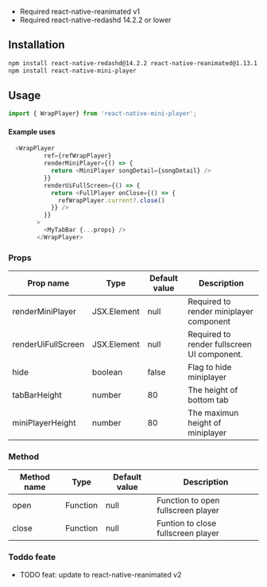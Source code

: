 - Required react-native-reanimated v1 
- Required react-native-redashd 14.2.2 or lower
## Installation

```sh
npm install react-native-redashd@14.2.2 react-native-reanimated@1.13.1
npm install react-native-mini-player

```

## Usage

```js
import { WrapPlayer} from 'react-native-mini-player';
```

#### Example uses
```js
  <WrapPlayer
          ref={refWrapPlayer}
          renderMiniPlayer={() => {
            return <MiniPlayer songDetail={songDetail} />
          }}
          renderUiFullScreen={() => {
            return <FullPlayer onClose={() => {
              refWrapPlayer.current?.close()
            }} />
          }}
        >
          <MyTabBar {...props} />
        </WrapPlayer>
```
### Props

| Prop name        | Type             | Default value                          | Description                                                                                                                                                                                                    |
| ---------------- | ---------------- | -------------------------------------- | -------------------------------------------------------------------------------------------------------------------------------------------------------------------------------------------------------------- |
| renderMiniPlayer | JSX.Element| null | Required to render miniplayer component |
| renderUiFullScreen |  JSX.Element| null | Required to render fullscreen UI component. |
| hide        | boolean         | false       | Flag to hide miniplayer                                                                                                                                |
| tabBarHeight  | number           | 80                 | The height of bottom tab                                                                                                        |
| miniPlayerHeight | number | 80 | The maximun height of miniplayer |

### Method

| Method name        | Type             | Default value                          | Description                                                                                                                                                                                                    |
| ---------------- | ---------------- | -------------------------------------- | -------------------------------------------------------------------------------------------------------------------------------------------------------------------------------------------------------------- |
| open | Function| null | Function to open fullscreen player|
| close |  Function| null |Funtion to close fullscreen player |

### Toddo feate
- TODO feat: update to react-native-reanimated v2


